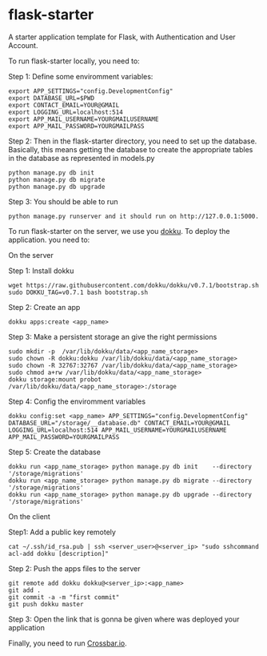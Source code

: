# flask-starter

A starter application template for Flask, with Authentication and User Account.

To run flask-starter locally, you need to:

Step 1: Define some enviromment variables:

	export APP_SETTINGS="config.DevelopmentConfig"
	export DATABASE_URL=$PWD
	export CONTACT_EMAIL=YOUR@GMAIL
	export LOGGING_URL=localhost:514
	export APP_MAIL_USERNAME=YOURGMAILUSERNAME
	export APP_MAIL_PASSWORD=YOURGMAILPASS

Step 2: Then in the flask-starter directory, you need to set up the database. Basically, this means getting the database to create the appropriate tables in the database as represented in models.py

	python manage.py db init
	python manage.py db migrate
	python manage.py db upgrade


Step 3: You should be able to run 

	python manage.py runserver and it should run on http://127.0.0.1:5000.


To run flask-starter on the server, we use you [dokku](http://dokku.viewdocs.io/dokku). To deploy the application. you need to:


On the server


Step 1: Install dokku

	wget https://raw.githubusercontent.com/dokku/dokku/v0.7.1/bootstrap.sh
	sudo DOKKU_TAG=v0.7.1 bash bootstrap.sh 


Step 2: Create an app

	dokku apps:create <app_name>


Step 3: Make a persistent storage an give the right permissions

	sudo mkdir -p  /var/lib/dokku/data/<app_name_storage>
	sudo chown -R dokku:dokku /var/lib/dokku/data/<app_name_storage>
	sudo chown -R 32767:32767 /var/lib/dokku/data/<app_name_storage>
	sudo chmod a+rw /var/lib/dokku/data/<app_name_storage>
	dokku storage:mount probot /var/lib/dokku/data/<app_name_storage>:/storage


Step 4: Config the enviromment variables

	dokku config:set <app_name> APP_SETTINGS="config.DevelopmentConfig" DATABASE_URL="/storage/__database.db" CONTACT_EMAIL=YOUR@GMAIL LOGGING_URL=localhost:514 APP_MAIL_USERNAME=YOURGMAILUSERNAME APP_MAIL_PASSWORD=YOURGMAILPASS


Step 5: Create the database

	dokku run <app_name_storage> python manage.py db init    --directory '/storage/migrations'
	dokku run <app_name_storage> python manage.py db migrate --directory '/storage/migrations'
	dokku run <app_name_storage> python manage.py db upgrade --directory '/storage/migrations'


On the client


Step1: Add a public key remotely

	cat ~/.ssh/id_rsa.pub | ssh <server_user>@<server_ip> "sudo sshcommand acl-add dokku [description]"

Step 2: Push the apps files to the server

	git remote add dokku dokku@<server_ip>:<app_name>
	git add .
	git commit -a -m "first commit"
	git push dokku master

Step 3: Open the link that is gonna be given where was deployed your application


Finally, you need to run  [Crossbar.io]().

